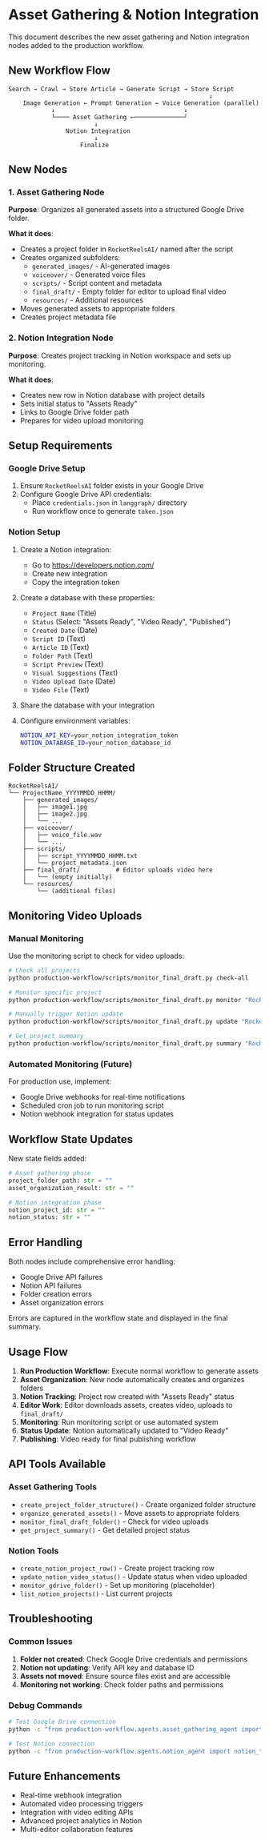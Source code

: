 # Asset Gathering & Notion Integration

This document describes the new asset gathering and Notion integration nodes added to the production workflow.

## New Workflow Flow

```
Search → Crawl → Store Article → Generate Script → Store Script
                                                        ↓
    Image Generation ← Prompt Generation ← Voice Generation (parallel)
            ↓                                    ↓
            └──── Asset Gathering ←──────────────┘
                        ↓
                Notion Integration
                        ↓
                    Finalize
```

## New Nodes

### 1. Asset Gathering Node

**Purpose**: Organizes all generated assets into a structured Google Drive folder.

**What it does**:
- Creates a project folder in `RocketReelsAI/` named after the script
- Creates organized subfolders:
  - `generated_images/` - AI-generated images
  - `voiceover/` - Generated voice files
  - `scripts/` - Script content and metadata
  - `final_draft/` - Empty folder for editor to upload final video
  - `resources/` - Additional resources
- Moves generated assets to appropriate folders
- Creates project metadata file

### 2. Notion Integration Node

**Purpose**: Creates project tracking in Notion workspace and sets up monitoring.

**What it does**:
- Creates new row in Notion database with project details
- Sets initial status to "Assets Ready"
- Links to Google Drive folder path
- Prepares for video upload monitoring

## Setup Requirements

### Google Drive Setup

1. Ensure `RocketReelsAI` folder exists in your Google Drive
2. Configure Google Drive API credentials:
   - Place `credentials.json` in `langgraph/` directory
   - Run workflow once to generate `token.json`

### Notion Setup

1. Create a Notion integration:
   - Go to https://developers.notion.com/
   - Create new integration
   - Copy the integration token

2. Create a database with these properties:
   - `Project Name` (Title)
   - `Status` (Select: "Assets Ready", "Video Ready", "Published")
   - `Created Date` (Date)
   - `Script ID` (Text)
   - `Article ID` (Text)
   - `Folder Path` (Text)
   - `Script Preview` (Text)
   - `Visual Suggestions` (Text)
   - `Video Upload Date` (Date)
   - `Video File` (Text)

3. Share the database with your integration

4. Configure environment variables:
   ```bash
   NOTION_API_KEY=your_notion_integration_token
   NOTION_DATABASE_ID=your_notion_database_id
   ```

## Folder Structure Created

```
RocketReelsAI/
└── ProjectName_YYYYMMDD_HHMM/
    ├── generated_images/
    │   ├── image1.jpg
    │   ├── image2.jpg
    │   └── ...
    ├── voiceover/
    │   ├── voice_file.wav
    │   └── ...
    ├── scripts/
    │   ├── script_YYYYMMDD_HHMM.txt
    │   └── project_metadata.json
    ├── final_draft/          # Editor uploads video here
    │   └── (empty initially)
    └── resources/
        └── (additional files)
```

## Monitoring Video Uploads

### Manual Monitoring

Use the monitoring script to check for video uploads:

```bash
# Check all projects
python production-workflow/scripts/monitor_final_draft.py check-all

# Monitor specific project
python production-workflow/scripts/monitor_final_draft.py monitor "RocketReelsAI/ProjectName_20241228_1430"

# Manually trigger Notion update
python production-workflow/scripts/monitor_final_draft.py update "RocketReelsAI/ProjectName_20241228_1430" "final_video.mp4"

# Get project summary
python production-workflow/scripts/monitor_final_draft.py summary "RocketReelsAI/ProjectName_20241228_1430"
```

### Automated Monitoring (Future)

For production use, implement:
- Google Drive webhooks for real-time notifications
- Scheduled cron job to run monitoring script
- Notion webhook integration for status updates

## Workflow State Updates

New state fields added:

```python
# Asset gathering phase
project_folder_path: str = ""
asset_organization_result: str = ""

# Notion integration phase
notion_project_id: str = ""
notion_status: str = ""
```

## Error Handling

Both nodes include comprehensive error handling:
- Google Drive API failures
- Notion API failures
- Folder creation errors
- Asset organization errors

Errors are captured in the workflow state and displayed in the final summary.

## Usage Flow

1. **Run Production Workflow**: Execute normal workflow to generate assets
2. **Asset Organization**: New node automatically creates and organizes folders
3. **Notion Tracking**: Project row created with "Assets Ready" status
4. **Editor Work**: Editor downloads assets, creates video, uploads to `final_draft/`
5. **Monitoring**: Run monitoring script or use automated system
6. **Status Update**: Notion automatically updated to "Video Ready"
7. **Publishing**: Video ready for final publishing workflow

## API Tools Available

### Asset Gathering Tools

- `create_project_folder_structure()` - Create organized folder structure
- `organize_generated_assets()` - Move assets to appropriate folders
- `monitor_final_draft_folder()` - Check for video uploads
- `get_project_summary()` - Get detailed project status

### Notion Tools

- `create_notion_project_row()` - Create project tracking row
- `update_notion_video_status()` - Update status when video uploaded
- `monitor_gdrive_folder()` - Set up monitoring (placeholder)
- `list_notion_projects()` - List current projects

## Troubleshooting

### Common Issues

1. **Folder not created**: Check Google Drive credentials and permissions
2. **Notion not updating**: Verify API key and database ID
3. **Assets not moved**: Ensure source files exist and are accessible
4. **Monitoring not working**: Check folder paths and permissions

### Debug Commands

```bash
# Test Google Drive connection
python -c "from production-workflow.agents.asset_gathering_agent import _get_drive_service; print(_get_drive_service().files().list().execute())"

# Test Notion connection
python -c "from production-workflow.agents.notion_agent import notion_tools; import asyncio; asyncio.run(notion_tools[3].ainvoke(''))"
```

## Future Enhancements

- Real-time webhook integration
- Automated video processing triggers
- Integration with video editing APIs
- Advanced project analytics in Notion
- Multi-editor collaboration features